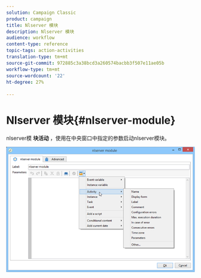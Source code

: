 ```yaml
---
solution: Campaign Classic
product: campaign
title: Nlserver 模块
description: Nlserver 模块
audience: workflow
content-type: reference
topic-tags: action-activities
translation-type: tm+mt
source-git-commit: 972885c3a38bcd3a260574bacbb3f507e11ae05b
workflow-type: tm+mt
source-wordcount: '22'
ht-degree: 27%

---
```



# Nlserver 模块{#nlserver-module}

nlserver模 **块活动** ，使用在中央窗口中指定的参数启动nlserver模块。

![](assets/nlserver_module_edit.png)

